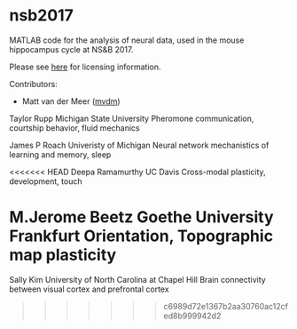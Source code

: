 nsb2017
=============

MATLAB code for the analysis of neural data, used in the mouse
hippocampus cycle at NS&B 2017.

Please see [here](LICENSE.md) for licensing information.

Contributors:

  * Matt van der Meer ([mvdm](http://www.vandermeerlab.org))

Taylor Rupp
Michigan State University
Pheromone communication, courtship behavior, fluid mechanics

James P Roach
Univeristy of Michigan
Neural network mechanistics of learning and memory, sleep

<<<<<<< HEAD
Deepa Ramamurthy
UC Davis
Cross-modal plasticity, development, touch

M.Jerome Beetz
Goethe University Frankfurt
Orientation, Topographic map plasticity
=======
Sally Kim
University of North Carolina at Chapel Hill
Brain connectivity between visual  cortex and prefrontal cortex


>>>>>>> c6989d72e1367b2aa30760ac12cfed8b999942d2



